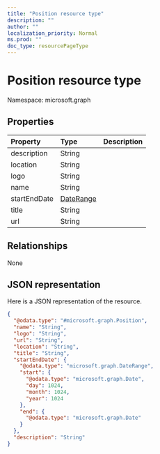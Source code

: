 ```yaml
---
title: "Position resource type"
description: ""
author: ""
localization_priority: Normal
ms.prod: ""
doc_type: resourcePageType
---
```


# Position resource type


Namespace: microsoft.graph



## Properties
|Property|Type|Description|
|:---|:---|:---|
|description|String||
|location|String||
|logo|String||
|name|String||
|startEndDate|[DateRange](../resources/daterange.md)||
|title|String||
|url|String||

## Relationships
None

## JSON representation
Here is a JSON representation of the resource.
<!-- {
  "blockType": "resource",
  "@odata.type": "microsoft.graph.Position"
}
-->
``` json
{
  "@odata.type": "#microsoft.graph.Position",
  "name": "String",
  "logo": "String",
  "url": "String",
  "location": "String",
  "title": "String",
  "startEndDate": {
    "@odata.type": "microsoft.graph.DateRange",
    "start": {
      "@odata.type": "microsoft.graph.Date",
      "day": 1024,
      "month": 1024,
      "year": 1024
    },
    "end": {
      "@odata.type": "microsoft.graph.Date"
    }
  },
  "description": "String"
}
```

